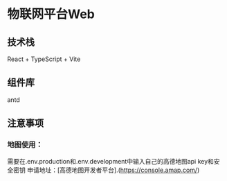 # 物联网平台Web
## 技术栈
React + TypeScript + Vite
## 组件库
antd
## 注意事项
### 地图使用：
需要在.env.production和.env.development中输入自己的高德地图api key和安全密钥
申请地址：[高德地图开发者平台].(https://console.amap.com/)
